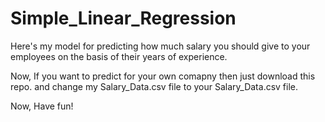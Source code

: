 # Simple_Linear_Regression

Here's my model for predicting how much salary you should give to your employees on the basis of their years of experience.

Now, If you want to predict for your own comapny then just download this repo. and change my Salary_Data.csv file to your Salary_Data.csv file.

Now, Have fun!
